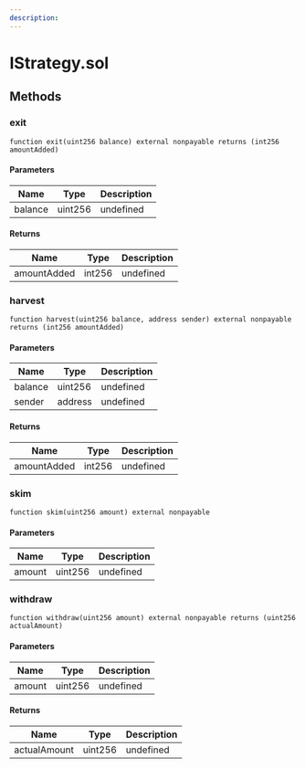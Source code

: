 ```yaml
---
description: 
---
```


# IStrategy.sol





## Methods

### exit



```solidity title="Solidity"
function exit(uint256 balance) external nonpayable returns (int256 amountAdded)
```




#### Parameters

| Name | Type | Description |
|---|---|---|
| balance | uint256 | undefined |

#### Returns

| Name | Type | Description |
|---|---|---|
| amountAdded | int256 | undefined |

### harvest



```solidity title="Solidity"
function harvest(uint256 balance, address sender) external nonpayable returns (int256 amountAdded)
```




#### Parameters

| Name | Type | Description |
|---|---|---|
| balance | uint256 | undefined |
| sender | address | undefined |

#### Returns

| Name | Type | Description |
|---|---|---|
| amountAdded | int256 | undefined |

### skim



```solidity title="Solidity"
function skim(uint256 amount) external nonpayable
```




#### Parameters

| Name | Type | Description |
|---|---|---|
| amount | uint256 | undefined |

### withdraw



```solidity title="Solidity"
function withdraw(uint256 amount) external nonpayable returns (uint256 actualAmount)
```




#### Parameters

| Name | Type | Description |
|---|---|---|
| amount | uint256 | undefined |

#### Returns

| Name | Type | Description |
|---|---|---|
| actualAmount | uint256 | undefined |




